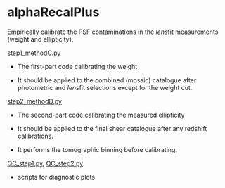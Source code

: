 # alphaRecalPlus

Empirically calibrate the PSF contaminations in the *lens*fit measurements (weight and ellipticity).

[step1_methodC.py](https://github.com/KiDS-WL/MultiBand_ImSim/blob/main/alphaRecalPlus/step1_methodC.py)

- The first-part code calibrating the weight

- It should be applied to the combined (mosaic) catalogue after photometric and *lens*fit selections except for the weight cut.

[step2_methodD.py](https://github.com/KiDS-WL/MultiBand_ImSim/blob/main/alphaRecalPlus/step2_methodD.py)

- The second-part code calibrating the measured ellipticity

- It should be applied to the final shear catalogue after any redshift calibrations.

- It performs the tomographic binning before calibrating.

[QC_step1.py](https://github.com/KiDS-WL/MultiBand_ImSim/blob/main/alphaRecalPlus/QC_step1.py), [QC_step2.py](https://github.com/KiDS-WL/MultiBand_ImSim/blob/main/alphaRecalPlus/QC_step2.py)

- scripts for diagnostic plots